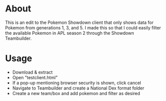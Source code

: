 About
========================================================================

This is an edit to the Pokemon Showdown client that only shows data for Pokemon from generations 1, 3, and 5. I made this so that I could easily filter the available Pokemon in APL season 2 through the Showdown Teambuilder.

Usage
========================================================================

* Download & extract
* Open "testclient.html"
* If a pop-up mentioning browser security is shown, click cancel
* Navigate to Teambuilder and create a National Dex format folder
* Create a new team/box and add pokemon and filter as desired